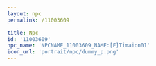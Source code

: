 ```yaml
---
layout: npc
permalink: /11003609

title: Npc
id: '11003609'
npc_name: 'NPCNAME_11003609_NAME:[F]Timaion01'
icon_url: 'portrait/npc/dummy_p.png'
---
```

